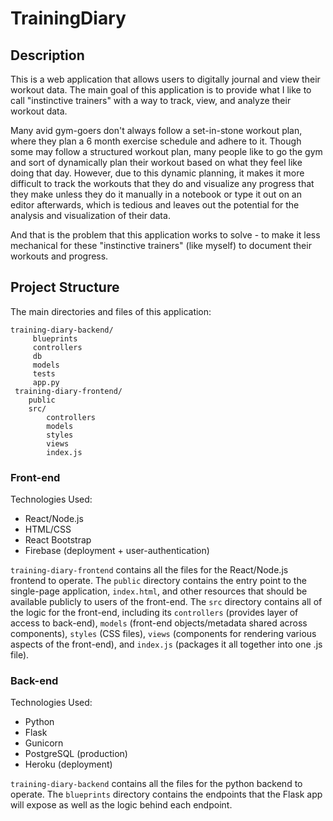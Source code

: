 # TrainingDiary

## Description
This is a web application that allows users to digitally journal and view their workout data. The main goal of this application is to provide what I like to call "instinctive trainers" with a way to track, view, and analyze their workout data.

Many avid gym-goers don't always follow a set-in-stone workout plan, where they plan a 6 month exercise schedule and adhere to it. Though some may follow a structured workout plan, many people like to go the gym and sort of dynamically plan their workout based on what they feel like doing that day. However, due to this dynamic planning, it makes it more difficult to track the workouts that they do and visualize any progress that they make unless they do it manually in a notebook or type it out on an editor afterwards, which is tedious and leaves out the potential for the analysis and visualization of their data.   

And that is the problem that this application works to solve - to make it less mechanical for these "instinctive trainers" (like myself) to document their workouts and progress.  

## Project Structure
The main directories and files of this application:

    training-diary-backend/
         blueprints
         controllers
         db
         models
         tests
         app.py
     training-diary-frontend/
        public
        src/
            controllers
            models
            styles
            views
            index.js

### Front-end
Technologies Used:
- React/Node.js
- HTML/CSS
- React Bootstrap
- Firebase (deployment + user-authentication)

`training-diary-frontend` contains all the files for the React/Node.js frontend to operate. The `public` directory contains the entry point to the single-page application, `index.html`, and other resources that should be available publicly to users of the front-end. The `src` directory contains all of the logic for the front-end, including its `controllers` (provides layer of access to back-end), `models` (front-end objects/metadata shared across components), `styles` (CSS files), `views` (components for rendering various aspects of the front-end), and `index.js` (packages it all together into one .js file).

### Back-end
Technologies Used:
- Python
- Flask
- Gunicorn
- PostgreSQL (production)
- Heroku (deployment)

`training-diary-backend` contains all the files for the python backend to operate. The `blueprints` directory contains the endpoints that the Flask app will expose as well as the logic behind each endpoint.
